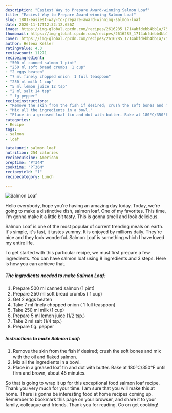 ```yaml
---
description: "Easiest Way to Prepare Award-winning Salmon Loaf"
title: "Easiest Way to Prepare Award-winning Salmon Loaf"
slug: 1801-easiest-way-to-prepare-award-winning-salmon-loaf
date: 2020-11-17T12:32:12.656Z
image: https://img-global.cpcdn.com/recipes/2616285_1714abfdebb4bb1a/751x532cq70/salmon-loaf-recipe-main-photo.jpg
thumbnail: https://img-global.cpcdn.com/recipes/2616285_1714abfdebb4bb1a/751x532cq70/salmon-loaf-recipe-main-photo.jpg
cover: https://img-global.cpcdn.com/recipes/2616285_1714abfdebb4bb1a/751x532cq70/salmon-loaf-recipe-main-photo.jpg
author: Helena Keller
ratingvalue: 4.3
reviewcount: 11271
recipeingredient:
- "500 ml canned salmon 1 pint"
- "250 ml soft bread crumbs  1 cup"
- "2 eggs beaten"
- "7 ml finely chopped onion  1 full teaspoon"
- "250 ml milk 1 cup"
- "5 ml lemon juice 12 tsp"
- "2 ml salt 14 tsp"
- " fg pepper"
recipeinstructions:
- "Remove the skin from the fish if desired; crush the soft bones and mix with the oil and flaked salmon."
- "Mix all the ingredients in a bowl."
- "Place in a greased loaf tin and dot with butter. Bake at 180°C/350°F until firm and brown, about 45 minutes."
categories:
- Recipe
tags:
- salmon
- loaf

katakunci: salmon loaf 
nutrition: 254 calories
recipecuisine: American
preptime: "PT34M"
cooktime: "PT36M"
recipeyield: "1"
recipecategory: Lunch

---
```



![Salmon Loaf](https://img-global.cpcdn.com/recipes/2616285_1714abfdebb4bb1a/751x532cq70/salmon-loaf-recipe-main-photo.jpg)

Hello everybody, hope you're having an amazing day today. Today, we're going to make a distinctive dish, salmon loaf. One of my favorites. This time, I'm gonna make it a little bit tasty. This is gonna smell and look delicious.



Salmon Loaf is one of the most popular of current trending meals on earth. It's simple, it's fast, it tastes yummy. It is enjoyed by millions daily. They're nice and they look wonderful. Salmon Loaf is something which I have loved my entire life.


To get started with this particular recipe, we must first prepare a few ingredients. You can have salmon loaf using 8 ingredients and 3 steps. Here is how you can achieve that.

<!--inarticleads1-->

##### The ingredients needed to make Salmon Loaf:

1. Prepare 500 ml canned salmon (1 pint)
1. Prepare 250 ml soft bread crumbs ( 1 cup)
1. Get 2 eggs beaten
1. Take 7 ml finely chopped onion ( 1 full teaspoon)
1. Take 250 ml milk (1 cup)
1. Prepare 5 ml lemon juice (1/2 tsp.)
1. Take 2 ml salt (1/4 tsp.)
1. Prepare  f.g. pepper




<!--inarticleads2-->

##### Instructions to make Salmon Loaf:

1. Remove the skin from the fish if desired; crush the soft bones and mix with the oil and flaked salmon.
1. Mix all the ingredients in a bowl.
1. Place in a greased loaf tin and dot with butter. Bake at 180°C/350°F until firm and brown, about 45 minutes.




So that is going to wrap it up for this exceptional food salmon loaf recipe. Thank you very much for your time. I am sure that you will make this at home. There is gonna be interesting food at home recipes coming up. Remember to bookmark this page on your browser, and share it to your family, colleague and friends. Thank you for reading. Go on get cooking!

